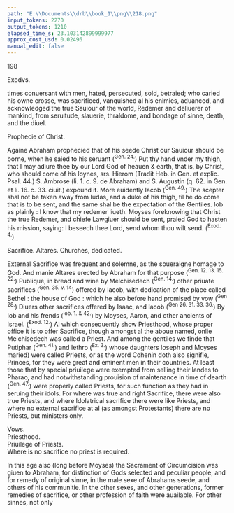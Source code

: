 ```yaml
---
path: "E:\\Documents\\drb\\book_1\\png\\218.png"
input_tokens: 2270
output_tokens: 1210
elapsed_time_s: 23.103142899999977
approx_cost_usd: 0.02496
manual_edit: false
---
```

198

Exodvs.

times conuersant with men, hated, persecuted, sold, betraied; who caried his owne crosse, was sacrificed, vanquished al his enimies, aduanced, and acknowledged the true Sauiour of the world, Redemer and deliuerer of mankind, from seruitude, slauerie, thraldome, and bondage of sinne, death, and the diuel.

<aside>Prophecie of Christ.</aside>

Againe Abraham prophecied that of his seede Christ our Sauiour should be borne, when he saied to his seruant (<sup>Gen. 24.</sup>) Put thy hand vnder my thigh, that I may adiure thee by our Lord God of heauen & earth, that is, by Christ, who should come of his loynes, srs. Hierom (Tradit Heb. in Gen. et explic. Psal. 44.) S. Ambrose (li. 1. c. 9. de Abraham) and S. Augustin (q. 62. in Gen. et li. 16. c. 33. ciuit.) expound it. More euidently Iacob (<sup>Gen. 49.</sup>) The scepter shal not be taken away from Iudas, and a duke of his thigh, til he do come that is to be sent, and the same shal be the expectation of the Gentiles. Iob as plainly : I know that my redemer liueth. Moyses foreknowing that Christ the true Redemer, and chiefe Lawgiuer should be sent, praied God to hasten his mission, saying: I beseech thee Lord, send whom thou wilt send. (<sup>Exod. 4.</sup>)

<aside>Sacrifice. Altares. Churches, dedicated.</aside>

External Sacrifice was frequent and solemne, as the soueraigne homage to God. And manie Altares erected by Abraham for that purpose (<sup>Gen. 12. 13. 15. 22.</sup>) Publique, in bread and wine by Melchisedech (<sup>Gen. 14.</sup>) other priuate sacrifices (<sup>Gen. 35. v. 14</sup>) offered by Iacob, with dedication of the place called Bethel : the house of God : which he also before hand promised by vow (<sup>Gen 28.</sup>) Diuers other sacrifices offered by Isaac, and Iacob (<sup>Gen 26. 31. 33. 36.</sup>) By Iob and his frends (<sup>Iob. 1. & 42.</sup>) by Moyses, Aaron, and other ancients of Israel. (<sup>Exod. 12.</sup>) Al which consequently show Priesthood, whose proper office it is to offer Sacrifice, though amongst al the aboue named, onlie Melchisedech was called a Priest. And among the gentiles we finde that Putiphar (<sup>Gen. 41.</sup>) and Iethro (<sup>Ex. 3.</sup>) whose daughters Ioseph and Moyses maried) were called Priests, or as the word Cohenin doth also signifie, Princes, for they were great and eminent men in their countries. At least those that by special priuilege were exempted from selling their landes to Pharao, and had notwithstanding prouision of maintenance in time of dearth (<sup>Gen. 47.</sup>) were properly called Priests, for such function as they had in seruing their idols. For where was true and right Sacrifice, there were also true Priests, and where Idolatrical sacrifice there were like Priests, and where no external sacrifice at al (as amongst Protestants) there are no Priests, but ministers only.

<aside>Vows.</aside>

<aside>Priesthood.</aside>

<aside>Priuilege of Priests.</aside>

<aside>Where is no sacrifice no priest is required.</aside>

In this age also (long before Moyses) the Sacrament of Circumcision was giuen to Abraham, for distinction of Gods selected and peculiar people, and for remedy of original sinne, in the male sexe of Abrahams seede, and others of his communitie. In the other sexes, and other generations, former remedies of sacrifice, or other profession of faith were auailable. For other sinnes, not only

[^1]: Gen. 24.
[^2]: Gen. 49.
[^3]: Exod. 4.
[^4]: Gen. 12. 13. 15. 22.
[^5]: Gen. 14.
[^6]: Gen. 35. v. 14
[^7]: Gen 28.
[^8]: Gen 26. 31. 33. 36.
[^9]: Iob. 1. & 42.
[^10]: Exod. 12.
[^11]: Gen. 41.
[^12]: Ex. 3.
[^13]: Gen. 47.